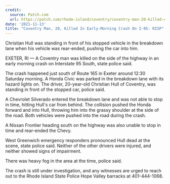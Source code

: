 ```yaml
---
credit:
  source: Patch.com
  url: https://patch.com/rhode-island/coventry/coventry-man-20-killed-early-morning-crash-i-95-risp
date: '2021-11-13'
title: "Coventry Man, 20, Killed In Early-Morning Crash On I-95: RISP"
---
```

Christian Hull was standing in front of his stopped vehicle in the breakdown lane when his vehicle was rear-ended, pushing the car into him.

EXETER, RI — A Coventry man was killed on the side of the highway in an early morning crash on Interstate 95 South, state police said.

The crash happened just south of Route 165 in Exeter around 12:30 Saturday morning. A Honda Civic was parked in the breakdown lane with its hazard lights on. The 
driver, 20-year-old Christian Hull of Coventry, was standing in front of the stopped car, police said.

A Chevrolet Silverado entered the breakdown lane and was not able to stop in time, hitting Hull's car from behind. The collision pushed the Honda forward and into
Hull, throwing him into the grassy shoulder at the side of the road. Both vehicles were pushed into the road during the crash.

A Nissan Frontier heading south on the highway was also unable to stop in time and rear-ended the Chevy.

West Greenwich emergency responders pronounced Hull dead at the scene, state police said. Neither of the other drivers were injured, and neither showed signs of 
impairment.

There was heavy fog in the area at the time, police said.

The crash is still under investigation, and any witnesses are urged to reach out to the Rhode Island State Police Hope Valley barracks at 401-444-1068.
